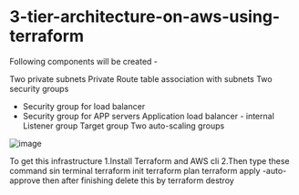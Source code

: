 # 3-tier-architecture-on-aws-using-terraform
 Following components will be created -

Two private subnets
Private Route table association with subnets
Two security groups
  - Security group for load balancer
  - Security group for APP servers
Application load balancer - internal
Listener group
Target group
Two auto-scaling groups

 ![image](https://github.com/Abd-al-RahmanH/3-Tier-architecture-code-in-Terraform-/assets/120451942/b94e1e05-bc4f-4c18-aa36-87f6176ce906)

 To get this infrastructure
 1.Install Terraform  and AWS cli
 2.Then type these command sin terminal 
   terraform init
   terraform plan
   terraform apply -auto-approve
   then after finishing delete this by terraform destroy


